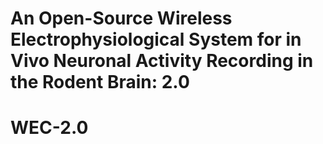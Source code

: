 # An Open-Source Wireless Electrophysiological System for in Vivo Neuronal Activity Recording in the Rodent Brain: 2.0
# WEC-2.0
